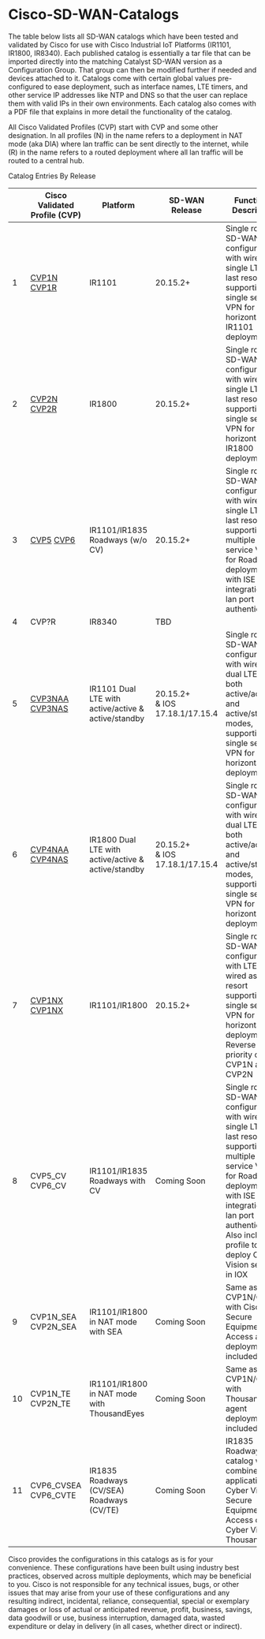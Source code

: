 # Cisco-SD-WAN-Catalogs

<!DOCTYPE html>
<html>
<p> The table below lists all SD-WAN catalogs which have been tested and validated by Cisco for use with Cisco Industrial IoT Platforms (IR1101, IR1800, IR8340). Each published catalog is essentially a tar file that can be imported directly into the matching Catalyst SD-WAN version as a Configuration Group. That group can then be modified further if needed and devices attached to it. Catalogs come with certain global values pre-configured to ease deployment, such as interface names, LTE timers, and other service IP addresses like NTP and DNS so that the user can replace them with valid IPs in their own environments. Each catalog also comes with a PDF file that explains in more detail the functionality of the catalog. </p>
<p> All Cisco Validated Profiles (CVP) start with CVP and some other designation. In all profiles (N) in the name refers to a deployment in NAT mode (aka DIA) where lan traffic can be sent directly to the internet, while (R) in the name refers to a routed deployment where all lan traffic will be routed to a central hub. </p>  
<head>
  Catalog Entries By Release
</head>
<body>
<table>
  <thead>
    <tr>
      <th></th>
      <th>Cisco Validated Profile (CVP)</th>
      <th>Platform</th>
      <th>SD-WAN Release</th>
      <th>Functional Description</th>
    </tr>
  </thead>
  <tbody>
    <tr>
      <td>1</td>
      <td><a href="./IR1101/CVP1N">CVP1N</a> <a href="./IR1101/CVP1R">CVP1R</a></td>
      <td>IR1101</td>
      <td>20.15.2+</td>
      <td>Single router SD-WAN configurations with wired and single LTE as last resort supporting single service VPN for for horizontal IR1101 deployments.</td>
    </tr>
    <tr>
      <td>2</td>
      <td><a href="./IR18xx/CVP2N">CVP2N</a> <a href="./IR18xx/CVP2R">CVP2R</a></td>
      <td>IR1800</td>
      <td>20.15.2+</td>
      <td>Single router SD-WAN configurations with wired and single LTE as last resort supporting single service VPN for for horizontal IR1800 deployments.</td>
    </tr>
    <tr>
      <td>3</td>
      <td><a href="./Roadways/CVP5">CVP5</a> <a href="./Roadways/CVP6">CVP6</a></td>
      <td>IR1101/IR1835 Roadways (w/o CV)</td>
      <td>20.15.2+</td>
      <td>Single router SD-WAN configurations with wired and single LTE as last resort supporting multiple service VPN for Roadways deployments with ISE integration and lan port authentication</td>
    </tr>
    <tr>
      <td>4</td>
      <td>CVP?R</td>
      <td>IR8340</td>
      <td>TBD</td>
      <td></td>
    </tr>
    <tr>
      <td>5</td>
      <td><a href="./IR1101/CVP3NAA">CVP3NAA</a> <a href="./IR1101/CVP3NAS">CVP3NAS</a></td>      
      <td>IR1101 Dual LTE with active/active &amp; active/standby</td>
      <td>20.15.2+ <br>
          &amp; IOS 17.18.1/17.15.4
      </td>
      <td>Single router SD-WAN configurations with wired and dual LTE in both active/active and active/standby modes, supporting single service VPN for for horizontal IR deployments.</td>
    </tr>
    <tr>
      <td>6</td>
      <td><a href="./IR18xx/CVP4NAA">CVP4NAA</a> <a href="./IR18xx/CVP4NAS">CVP4NAS</a></td>      
      <td>IR1800 Dual LTE with active/active &amp; active/standby</td>
      <td>20.15.2+ <br>
          &amp; IOS 17.18.1/17.15.4
      </td>
      <td>Single router SD-WAN configurations with wired and dual LTE in both active/active and active/standby modes, supporting single service VPN for for horizontal IR deployments.</td>
    </tr>    
    <tr>
      <td>7</td>
      <td><a href="./IR1101/CVP1NX">CVP1NX</a> <a href="./IR18xx/CVP1NX">CVP1NX</a></td>          
      <td>IR1101/IR1800</td>
      <td>20.15.2+</td>
      <td>Single router SD-WAN configurations with LTE and wired as last resort supporting single service VPN for for horizontal IR deployments. Reverse priority of CVP1N and CVP2N</td>
    </tr>
    <tr>
      <td>8</td>
      <td>CVP5_CV CVP6_CV</td>
      <td>IR1101/IR1835 Roadways with CV</td>
      <td>Coming Soon</td>
      <td>Single router SD-WAN configurations with wired and single LTE as last resort supporting multiple service VPN for Roadways deployments with ISE integration and lan port authentication. Also includes profile to deploy Cyber Vision sensor in IOX</td>
    </tr>
    <tr>
      <td>9</td>
      <td>CVP1N_SEA CVP2N_SEA</td>
      <td>IR1101/IR1800 in NAT mode with SEA</td>
      <td>Coming Soon</td>
      <td>Same as CVP1N/CVP2N with Cisco Secure Equipment Access agent deployment included.</td>
    </tr>
    <tr>
      <td>10</td>
      <td>CVP1N_TE CVP2N_TE</td>
      <td>IR1101/IR1800 in NAT mode with ThousandEyes</td>
      <td>Coming Soon</td>
      <td>Same as CVP1N/CVP2N with ThousandEyes agent deployment included.</td>
    </tr>
    <tr>
      <td>11</td>
      <td>CVP6_CVSEA CVP6_CVTE</td>
      <td>IR1835 Roadways (CV/SEA) Roadways (CV/TE)</td>
      <td>Coming Soon</td>
      <td>IR1835 Roadways catalog with combined applications, Cyber Vision & Secure Equipment Access or Cyber Vision & ThousandEyes.</td>
    </tr>
  </tbody>
</table>

</body>
</html>
<p> Cisco provides the configurations in this catalogs as is for your convenience. These configurations have been built using industry best practices, observed across multiple deployments, which may be beneficial to you. Cisco is not responsible for any technical issues, bugs, or other issues that may arise from your use of these configurations and any resulting indirect, incidental, reliance, consequential, special or exemplary damages or loss of actual or anticipated revenue, profit, business, savings, data goodwill or use, business interruption, damaged data, wasted expenditure or delay in delivery (in all cases, whether direct or indirect). </p>
